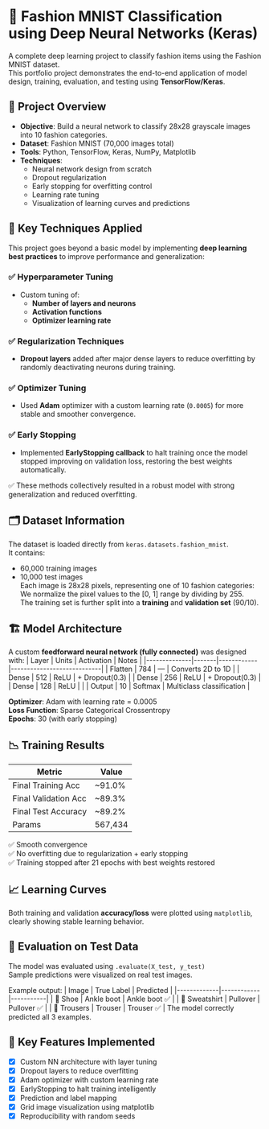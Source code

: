 # 🧠 Fashion MNIST Classification using Deep Neural Networks (Keras)
A complete deep learning project to classify fashion items using the Fashion MNIST dataset.  
This portfolio project demonstrates the end-to-end application of model design, training, evaluation, and testing using **TensorFlow/Keras**.

## 📌 Project Overview
- **Objective**: Build a neural network to classify 28x28 grayscale images into 10 fashion categories.
- **Dataset**: Fashion MNIST (70,000 images total)
- **Tools**: Python, TensorFlow, Keras, NumPy, Matplotlib
- **Techniques**:
  - Neural network design from scratch
  - Dropout regularization
  - Early stopping for overfitting control
  - Learning rate tuning
  - Visualization of learning curves and predictions

## 🔧 Key Techniques Applied
This project goes beyond a basic model by implementing **deep learning best practices** to improve performance and generalization:

### ✅ Hyperparameter Tuning
- Custom tuning of:
  - **Number of layers and neurons**
  - **Activation functions**
  - **Optimizer learning rate**

### ✅ Regularization Techniques
- **Dropout layers** added after major dense layers to reduce overfitting by randomly deactivating neurons during training.

### ✅ Optimizer Tuning
- Used **Adam** optimizer with a custom learning rate (`0.0005`) for more stable and smoother convergence.

### ✅ Early Stopping
- Implemented **EarlyStopping callback** to halt training once the model stopped improving on validation loss, restoring the best weights automatically.

✅ These methods collectively resulted in a robust model with strong generalization and reduced overfitting.

## 🗂️ Dataset Information
The dataset is loaded directly from `keras.datasets.fashion_mnist`.  
It contains:
- 60,000 training images
- 10,000 test images  
Each image is 28x28 pixels, representing one of 10 fashion categories:
We normalize the pixel values to the [0, 1] range by dividing by 255.  
The training set is further split into a **training** and **validation set** (90/10).

## 🏗️ Model Architecture
A custom **feedforward neural network (fully connected)** was designed with:
| Layer        | Units | Activation | Notes                      |
|--------------|-------|------------|----------------------------|
| Flatten      | 784   | —          | Converts 2D to 1D          |
| Dense        | 512   | ReLU       | + Dropout(0.3)             |
| Dense        | 256   | ReLU       | + Dropout(0.3)             |
| Dense        | 128   | ReLU       |                            |
| Output       | 10    | Softmax    | Multiclass classification  |

**Optimizer**: Adam with learning rate = 0.0005  
**Loss Function**: Sparse Categorical Crossentropy  
**Epochs**: 30 (with early stopping)

## 📉 Training Results
| Metric              | Value     |
|---------------------|-----------|
| Final Training Acc  | ~91.0%    |
| Final Validation Acc| ~89.3%    |
| Final Test Accuracy | ~89.2%    |
| Params              | 567,434   |
✅ Smooth convergence  
✅ No overfitting due to regularization + early stopping  
✅ Training stopped after 21 epochs with best weights restored

## 📈 Learning Curves
Both training and validation **accuracy/loss** were plotted using `matplotlib`, clearly showing stable learning behavior.

## 🧪 Evaluation on Test Data
The model was evaluated using `.evaluate(X_test, y_test)`  
Sample predictions were visualized on real test images.

Example output:
| Image       | True Label | Predicted |
|-------------|------------|-----------|
| 👟 Shoe      | Ankle boot | Ankle boot ✅ |
| 👕 Sweatshirt | Pullover   | Pullover ✅ |
| 👖 Trousers   | Trouser    | Trouser ✅ |
The model correctly predicted all 3 examples.


## 🧠 Key Features Implemented
- [x] Custom NN architecture with layer tuning
- [x] Dropout layers to reduce overfitting
- [x] Adam optimizer with custom learning rate
- [x] EarlyStopping to halt training intelligently
- [x] Prediction and label mapping
- [x] Grid image visualization using matplotlib
- [x] Reproducibility with random seeds
